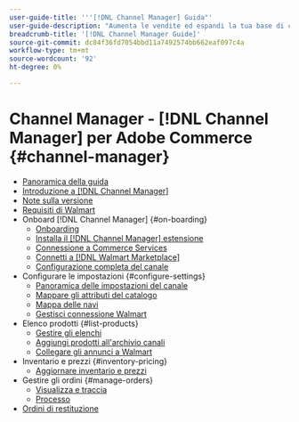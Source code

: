 ```yaml
---
user-guide-title: '''[!DNL Channel Manager] Guida"'
user-guide-description: "Aumenta le vendite ed espandi la tua base di clienti integrando Adobe Commerce o Magento Open Source con il tuo [!DNL Walmart Marketplace] Seller Central] account."
breadcrumb-title: '[!DNL Channel Manager Guide]'
source-git-commit: dc84f36fd7054bbd11a7492574bb662eaf097c4a
workflow-type: tm+mt
source-wordcount: '92'
ht-degree: 0%

---
```



# Channel Manager - [!DNL Channel Manager] per Adobe Commerce {#channel-manager}

- [Panoramica della guida](guide-overview.md)
- [Introduzione a [!DNL Channel Manager]](overview.md)
- [Note sulla versione](release-notes.md)
- [Requisiti di Walmart](walmart-requirements.md)
- Onboard [!DNL Channel Manager] {#on-boarding}
   - [Onboarding](onboard.md)
   - [Installa il [!DNL Channel Manager] estensione](install.md)
   - [Connessione a Commerce Services](connect.md)
   - [Connetti a [!DNL Walmart Marketplace]](connect-marketplace.md)
   - [Configurazione completa del canale](complete-sales-channel-store-setup.md)
- Configurare le impostazioni {#configure-settings}
   - [Panoramica delle impostazioni del canale](settings-overview.md)
   - [Mappare gli attributi del catalogo](map-catalog-attributes.md)
   - [Mappa delle navi](map-shipping-carriers.md)
   - [Gestisci connessione Walmart](manage-wmt-connection.md)
- Elenco prodotti {#list-products}
   - [Gestire gli elenchi](manage-listings.md)
   - [Aggiungi prodotti all&#39;archivio canali](add-products-to-channel-store.md)
   - [Collegare gli annunci a Walmart](connect-listings-to-marketplace.md)
- Inventario e prezzi {#inventory-pricing}
   - [Aggiornare inventario e prezzi](inventory-and-price-updates.md)
- Gestire gli ordini {#manage-orders}
   - [Visualizza e traccia](manage-orders.md)
   - [Processo](process-orders.md)
- [Ordini di restituzione](return-refund-orders.md)


